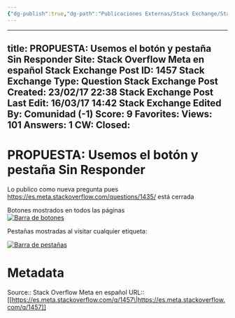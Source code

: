 ```yaml
---
{"dg-publish":true,"dg-path":"Publicaciones Externas/Stack Exchange/Stack Overflow en español/Stack Overflow en español Meta/es.meta.stackoverflow.com-1457.md","permalink":"/publicaciones-externas/stack-exchange/stack-overflow-en-espanol/stack-overflow-en-espanol-meta/es-meta-stackoverflow-com-1457/","hide":true,"noteIcon":"\"0\"","created":"2024-04-03T12:49:10.680-06:00","updated":"2024-04-05T16:43:59.413-06:00"}
---
```


---
title: PROPUESTA: Usemos el botón y pestaña Sin Responder
Site: Stack Overflow Meta en español
Stack Exchange Post ID: 1457
Stack Exchange Type: Question
Stack Exchange Post Created: 23/02/17 22:38
Stack Exchange Post Last Edit: 16/03/17 14:42
Stack Exchange Edited By: Comunidad (-1)
Score: 9
Favorites: 
Views: 101
Answers: 1
CW: 
Closed: 
---
# PROPUESTA: Usemos el botón y pestaña Sin Responder

Lo publico como nueva pregunta pues https://es.meta.stackoverflow.com/questions/1435/ <!-- existe-alguna-propuesta-para-intentar-solucionar-estos-numeros --> está cerrada

Botones mostrados en todos las páginas  
[![Barra de botones][1]][1]

Pestañas mostradas al visitar cualquier etiqueta:

[![Barra de pestañas][2]][2]


  [1]: https://i.stack.imgur.com/QQslr.png
  [2]: https://i.stack.imgur.com/exXX9.png

# Metadata
Source:: Stack Overflow Meta en español
URL:: [[https://es.meta.stackoverflow.com/q/1457\|https://es.meta.stackoverflow.com/q/1457]]

